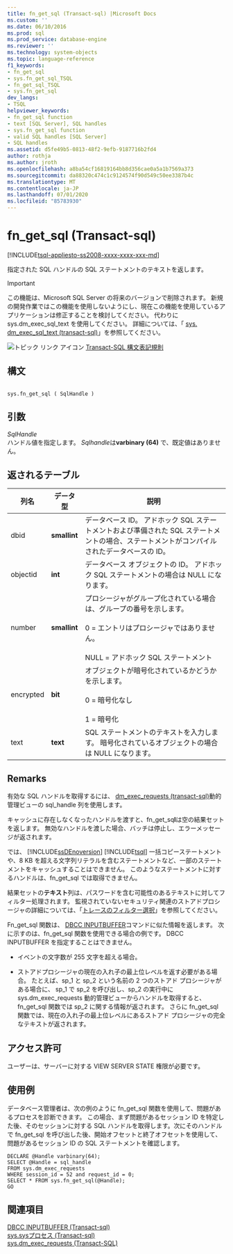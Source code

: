 ```yaml
---
title: fn_get_sql (Transact-sql) |Microsoft Docs
ms.custom: ''
ms.date: 06/10/2016
ms.prod: sql
ms.prod_service: database-engine
ms.reviewer: ''
ms.technology: system-objects
ms.topic: language-reference
f1_keywords:
- fn_get_sql
- sys.fn_get_sql_TSQL
- fn_get_sql_TSQL
- sys.fn_get_sql
dev_langs:
- TSQL
helpviewer_keywords:
- fn_get_sql function
- text [SQL Server], SQL handles
- sys.fn_get_sql function
- valid SQL handles [SQL Server]
- SQL handles
ms.assetid: d5fe49b5-0813-48f2-9efb-9187716b2fd4
author: rothja
ms.author: jroth
ms.openlocfilehash: a8ba54cf16819164bb8d356cae0a5a1b7569a373
ms.sourcegitcommit: da88320c474c1c9124574f90d549c50ee3387b4c
ms.translationtype: MT
ms.contentlocale: ja-JP
ms.lasthandoff: 07/01/2020
ms.locfileid: "85783930"
---
```

# <a name="sysfn_get_sql-transact-sql"></a>fn_get_sql (Transact-sql)
[!INCLUDE[tsql-appliesto-ss2008-xxxx-xxxx-xxx-md](../../includes/applies-to-version/sqlserver.md)]

  指定された SQL ハンドルの SQL ステートメントのテキストを返します。  
  
> [!IMPORTANT]  
>  この機能は、Microsoft SQL Server の将来のバージョンで削除されます。 新規の開発作業ではこの機能を使用しないようにし、現在この機能を使用しているアプリケーションは修正することを検討してください。 代わりに sys.dm_exec_sql_text を使用してください。 詳細については、「 [sys. dm_exec_sql_text &#40;transact-sql&#41;](../../relational-databases/system-dynamic-management-views/sys-dm-exec-sql-text-transact-sql.md)」を参照してください。  
  
 
  
 ![トピック リンク アイコン](../../database-engine/configure-windows/media/topic-link.gif "トピック リンク アイコン") [Transact-SQL 構文表記規則](../../t-sql/language-elements/transact-sql-syntax-conventions-transact-sql.md)  
  
## <a name="syntax"></a>構文  
  
```  
  
sys.fn_get_sql ( SqlHandle )  
```  
  
## <a name="arguments"></a>引数  
 *SqlHandle*  
 ハンドル値を指定します。 *Sqlhandle*は**varbinary (64)** で、既定値はありません。  
  
## <a name="tables-returned"></a>返されるテーブル  
  
|列名|データ型|説明|  
|-----------------|---------------|-----------------|  
|dbid|**smallint**|データベース ID。 アドホック SQL ステートメントおよび準備された SQL ステートメントの場合、ステートメントがコンパイルされたデータベースの ID。|  
|objectid|**int**|データベース オブジェクトの ID。 アドホック SQL ステートメントの場合は NULL になります。|  
|number|**smallint**|プロシージャがグループ化されている場合は、グループの番号を示します。<br /><br /> 0 = エントリはプロシージャではありません。<br /><br /> NULL = アドホック SQL ステートメント|  
|encrypted|**bit**|オブジェクトが暗号化されているかどうかを示します。<br /><br /> 0 = 暗号化なし<br /><br /> 1 = 暗号化|  
|text|**text**|SQL ステートメントのテキストを入力します。 暗号化されているオブジェクトの場合は NULL になります。|  
  
## <a name="remarks"></a>Remarks  
 有効な SQL ハンドルを取得するには、 [dm_exec_requests &#40;transact-sql&#41;](../../relational-databases/system-dynamic-management-views/sys-dm-exec-requests-transact-sql.md)動的管理ビューの sql_handle 列を使用します。  
  
 キャッシュに存在しなくなったハンドルを渡すと、fn_get_sq**l**は空の結果セットを返します。 無効なハンドルを渡した場合、バッチは停止し、エラーメッセージが返されます。  
  
 では、 [!INCLUDE[ssDEnoversion](../../includes/ssdenoversion-md.md)] [!INCLUDE[tsql](../../includes/tsql-md.md)] 一括コピーステートメントや、8 KB を超える文字列リテラルを含むステートメントなど、一部のステートメントをキャッシュすることはできません。 このようなステートメントに対するハンドルは、fn_get_sql では取得できません。  
  
 結果セットの**テキスト**列は、パスワードを含む可能性のあるテキストに対してフィルター処理されます。 監視されていないセキュリティ関連のストアドプロシージャの詳細については、「[トレースのフィルター選択](../../relational-databases/sql-trace/filter-a-trace.md)」を参照してください。  
  
 Fn_get_sql 関数は、 [DBCC INPUTBUFFER](../../t-sql/database-console-commands/dbcc-inputbuffer-transact-sql.md)コマンドに似た情報を返します。 次に示すのは、fn_get_sql 関数を使用できる場合の例です。 DBCC INPUTBUFFER を指定することはできません。  
  
-   イベントの文字数が 255 文字を超える場合。  
  
-   ストアドプロシージャの現在の入れ子の最上位レベルを返す必要がある場合。 たとえば、sp_1 と sp_2 という名前の 2 つのストアド プロシージャがある場合に、 sp_1 で sp_2 を呼び出し、sp_2 の実行中に sys.dm_exec_requests 動的管理ビューからハンドルを取得すると、fn_get_sql 関数では sp_2 に関する情報が返されます。 さらに fn_get_sql 関数では、現在の入れ子の最上位レベルにあるストアド プロシージャの完全なテキストが返されます。  
  
## <a name="permissions"></a>アクセス許可  
 ユーザーは、サーバーに対する VIEW SERVER STATE 権限が必要です。  
  
## <a name="examples"></a>使用例  
 データベース管理者は、次の例のように fn_get_sql 関数を使用して、問題があるプロセスを診断できます。 この場合、まず問題があるセッション ID を特定した後、そのセッションに対する SQL ハンドルを取得します。次にそのハンドルで fn_get_sql を呼び出した後、開始オフセットと終了オフセットを使用して、問題があるセッション ID の SQL ステートメントを確認します。  
  
```  
DECLARE @Handle varbinary(64);  
SELECT @Handle = sql_handle   
FROM sys.dm_exec_requests   
WHERE session_id = 52 and request_id = 0;  
SELECT * FROM sys.fn_get_sql(@Handle);  
GO  
```  
  
## <a name="see-also"></a>関連項目  
 [DBCC INPUTBUFFER &#40;Transact-sql&#41;](../../t-sql/database-console-commands/dbcc-inputbuffer-transact-sql.md)   
 [sys.sysプロセス &#40;Transact-sql&#41;](../../relational-databases/system-compatibility-views/sys-sysprocesses-transact-sql.md)   
 [sys.dm_exec_requests &#40;Transact-SQL&#41;](../../relational-databases/system-dynamic-management-views/sys-dm-exec-requests-transact-sql.md)  
  
  
